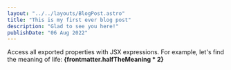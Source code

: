 ```yaml
---
layout: "../../layouts/BlogPost.astro"
title: "This is my first ever blog post"
description: "Glad to see you here!"
publishDate: "06 Aug 2022"
---
```


Access all exported properties with JSX expressions. For example, let's find the meaning of life: **{frontmatter.halfTheMeaning * 2}**
